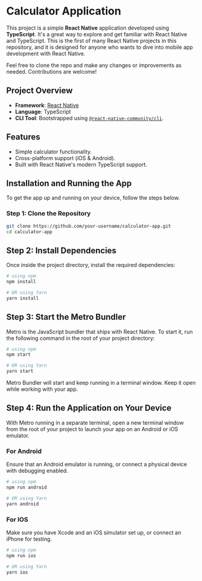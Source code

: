 # Calculator Application

This project is a simple **React Native** application developed using **TypeScript**. It's a great way to explore and get familiar with React Native and TypeScript. This is the first of many React Native projects in this repository, and it is designed for anyone who wants to dive into mobile app development with React Native.

Feel free to clone the repo and make any changes or improvements as needed. Contributions are welcome!

## Project Overview

- **Framework**: [React Native](https://reactnative.dev)
- **Language**: TypeScript
- **CLI Tool**: Bootstrapped using [`@react-native-community/cli`](https://github.com/react-native-community/cli).

## Features

- Simple calculator functionality.
- Cross-platform support (iOS & Android).
- Built with React Native's modern TypeScript support.

## Installation and Running the App

To get the app up and running on your device, follow the steps below.

### Step 1: Clone the Repository

```bash
git clone https://github.com/your-username/calculator-app.git
cd calculator-app

```

## Step 2: Install Dependencies

Once inside the project directory, install the required dependencies:

```bash
# using npm
npm install

# OR using Yarn
yarn install
```

## Step 3: Start the Metro Bundler

Metro is the JavaScript bundler that ships with React Native. To start it, run the following command in the root of your project directory:

```bash
# using npm
npm start

# OR using Yarn
yarn start
```

Metro Bundler will start and keep running in a terminal window. Keep it open while working with your app.

## Step 4: Run the Application on Your Device

With Metro running in a separate terminal, open a new terminal window from the root of your project to launch your app on an Android or iOS emulator.

### For Android

Ensure that an Android emulator is running, or connect a physical device with debugging enabled.

```bash
# using npm
npm run android

# OR using Yarn
yarn android
```

### For IOS

Make sure you have Xcode and an iOS simulator set up, or connect an iPhone for testing.

```bash
# using npm
npm run ios

# OR using Yarn
yarn ios
```
